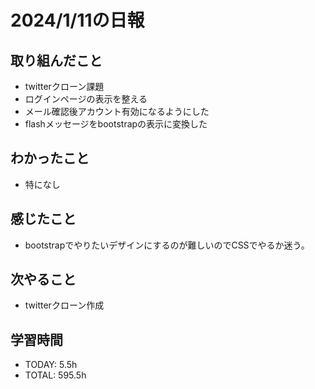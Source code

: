 # 2024/1/11の日報

## 取り組んだこと
- twitterクローン課題
- ログインページの表示を整える
- メール確認後アカウント有効になるようにした
- flashメッセージをbootstrapの表示に変換した


## わかったこと
- 特になし

## 感じたこと
- bootstrapでやりたいデザインにするのが難しいのでCSSでやるか迷う。



## 次やること
- twitterクローン作成


## 学習時間
- TODAY: 5.5h
- TOTAL: 595.5h
